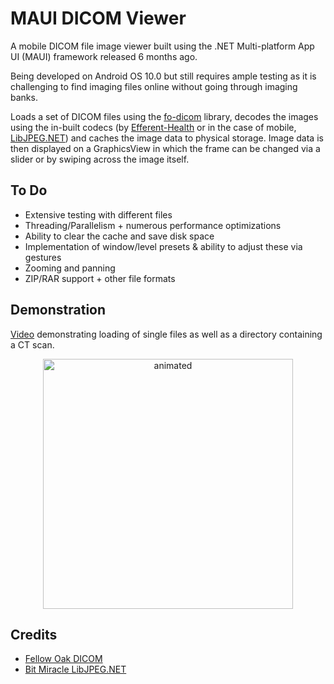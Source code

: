 # MAUI DICOM Viewer
A mobile DICOM file image viewer built using the .NET Multi-platform App UI (MAUI) framework released 6 months ago. 

Being developed on Android OS 10.0 but still requires ample testing as it is challenging to find imaging files online without going through imaging banks.

Loads a set of DICOM files using the [fo-dicom](https://github.com/fo-dicom/fo-dicom) library, decodes the images using the in-built codecs (by [Efferent-Health](https://github.com/Efferent-Health/fo-dicom.Codecs) or in the case of mobile, [LibJPEG.NET](https://github.com/BitMiracle/libjpeg.net)) and caches the image data to physical storage. 
Image data is then displayed on a GraphicsView in which the frame can be changed via a slider or by swiping across the image itself. 


## To Do
- Extensive testing with different files
- Threading/Parallelism + numerous performance optimizations
- Ability to clear the cache and save disk space
- Implementation of window/level presets & ability to adjust these via gestures
- Zooming and panning
- ZIP/RAR support + other file formats 


## Demonstration

[Video](https://www.youtube.com/watch?v=wFbUG_v2fn0) demonstrating loading of single files as well as a directory containing a CT scan.

<p align="center">
   <img src="https://github.com/jpxue/DICOM_Viewer/blob/main/demo.gif" alt="animated" width="400"/>
</p>


## Credits
- [Fellow Oak DICOM](https://github.com/fo-dicom/fo-dicom) 
- [Bit Miracle LibJPEG.NET](https://github.com/BitMiracle/libjpeg.net)
